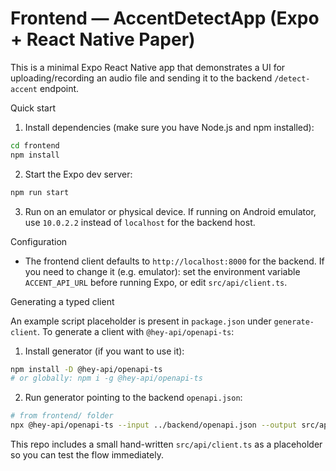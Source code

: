 # Frontend — AccentDetectApp (Expo + React Native Paper)

This is a minimal Expo React Native app that demonstrates a UI for uploading/recording an audio file and sending it to the backend `/detect-accent` endpoint.

Quick start

1. Install dependencies (make sure you have Node.js and npm installed):

```bash
cd frontend
npm install
```

2. Start the Expo dev server:

```bash
npm run start
```

3. Run on an emulator or physical device. If running on Android emulator, use `10.0.2.2` instead of `localhost` for the backend host.

Configuration

- The frontend client defaults to `http://localhost:8000` for the backend. If you need to change it (e.g. emulator): set the environment variable `ACCENT_API_URL` before running Expo, or edit `src/api/client.ts`.

Generating a typed client

An example script placeholder is present in `package.json` under `generate-client`. To generate a client with `@hey-api/openapi-ts`:

1. Install generator (if you want to use it):

```bash
npm install -D @hey-api/openapi-ts
# or globally: npm i -g @hey-api/openapi-ts
```

2. Run generator pointing to the backend `openapi.json`:

```bash
# from frontend/ folder
npx @hey-api/openapi-ts --input ../backend/openapi.json --output src/api/generated --client fetch
```

This repo includes a small hand-written `src/api/client.ts` as a placeholder so you can test the flow immediately.
